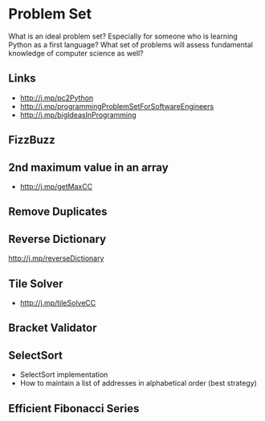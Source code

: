 
# Problem Set 

What is an ideal problem set? Especially for someone who is learning Python as a first language? What set of problems will assess fundamental knowledge of computer science as well? 

## Links
  - http://j.mp/pc2Python 
  - http://j.mp/programmingProblemSetForSoftwareEngineers 
  - http://j.mp/bigIdeasInProgramming 
  
## FizzBuzz 

## 2nd maximum value in an array 
  - http://j.mp/getMaxCC

## Remove Duplicates


## Reverse Dictionary
http://j.mp/reverseDictionary

## Tile Solver 

 - http://j.mp/tileSolveCC


## Bracket Validator 

## SelectSort 

- SelectSort implementation 
- How to maintain a list of addresses in alphabetical order (best strategy) 

## Efficient Fibonacci Series 

<!--stackedit_data:
eyJoaXN0b3J5IjpbLTE4MTYwMDIyMjUsMTYzNzYzOTQ2OCwzOD
c4OTk1OTMsLTE0ODkxOTU0MzcsLTEzMTgyOTI5NTYsLTI2NzYz
NDQ3LDEyMDgxNTAxNzIsMzcwMDAyMzg2XX0=
-->